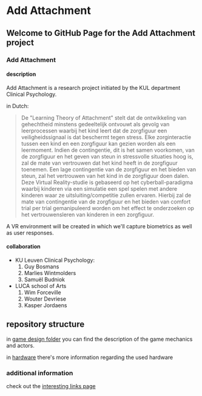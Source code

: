 # Add Attachment

## Welcome to GitHub Page for the Add Attachment project

### Add Attachment

#### description

Add Attachment is a research project initiated by the KUL department Clinical Psychology.

in Dutch:
>De "Learning Theory of Attachment" stelt dat de ontwikkeling van gehechtheid minstens gedeeltelijk ontvouwt als gevolg van leerprocessen waarbij het kind leert dat de zorgfiguur een veiligheidssignaal is dat beschermt tegen stress. Elke zorginteractie tussen een kind en een zorgfiguur kan gezien worden als een leermoment. Indien de contingentie, dit is het samen voorkomen, van de zorgfiguur en het geven van steun in stressvolle situaties hoog is, zal de mate van vertrouwen dat het kind heeft in de zorgfiguur toenemen. Een lage contingentie van de zorgfiguur en het bieden van steun, zal het vertrouwen van het kind in de zorgfiguur doen dalen. Deze Virtual Reality-studie is gebaseerd op het cyberball-paradigma waarbij kinderen via een simulatie een spel spelen met andere kinderen waar ze uitsluiting/competitie zullen ervaren. Hierbij zal de mate van contingentie van de zorgfiguur en het bieden van comfort trial per trial gemanipuleerd worden om het effect te onderzoeken op het vertrouwensleren van kinderen in een zorgfiguur.


A VR environment will be created in which we'll capture biometrics as well as user responses.


#### collaboration

- KU Leuven Clinical Psychology:
    1. Guy Bosmans
    2. Marlies Wintmolders
    3. Samuël Budniok
- LUCA school of Arts
    1. Wim Forceville
    2. Wouter Devriese
    3. Kasper Jordaens
    
## repository structure

in [game design folder](docs/architecture/readme.md) you can find the description of the game mechanics and actors.

in [hardware](./hardware) there's more information regarding the used hardware

### additional information

check out the [interesting links page](links.md)

